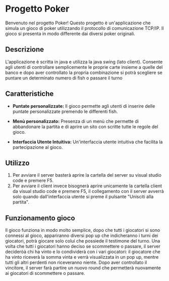 # Progetto Poker

Benvenuto nel progetto Poker! Questo progetto è un'applicazione che simula un gioco di poker utilizzando il protocollo di comunicazione TCP/IP. Il gioco si presenta in modo differente dai diversi poker originali.

## Descrizione

L'applicazione è scritta in java e utilizza la java swing (lato client). Consente agli utenti di controllare semplicemente le proprie carte insieme a quelle del banco e dopo aver controllato la propria combinazione si potrà scegliere se puntare un determinato numero di fish o passare il turno

## Caratteristiche

- **Puntate personalizzate:** Il gioco permette agli utenti di inserire delle puntate personalizzate premendo le differenti fish.

- **Menù personalizzato:** Presenza di un menù che permette di abbandonare la partita e di aprire un sito con scritte tutte le regole del gioco.

- **Interfaccia Utente Intuitiva:** Un'interfaccia utente intuitiva che facilita la partecipazione al gioco.

## Utilizzo
1. Per avviare il server basterà aprire la cartella del server su visual studio code e premere F5.
2. Per avviare il client invece bisognerà aprire unicamente la cartella client da visual studio code e premere F5, il collegamento con il server avverrà solo quando dall'interfaccia utente si preme il pulsante "Unisciti alla partita".

## Funzionamento gioco
Il gioco funziona in modo molto semplice, dopo che tutti i giocatori si sono connessi al gioco, appariranno diversi pop up che indicheranno i turni dei giocatori, potrà giocare solo colui che possiede il testimone del turno. Una volta che tutti i giocatori hanno deciso se scommettere o passare, il server decideròà chi ha vinto e lo condividerà con i vari giocatori: il giocatore che ha vinto riceverà la somma vinta e verrà visualizzata in un pop up, mentre tutti gli altri perdenti non riceveranno niente. Dopo aver controllato il vincitore, il server farà partire un nuovo round che permetterà nuovamente ai giocatori di scommettere o passare.

